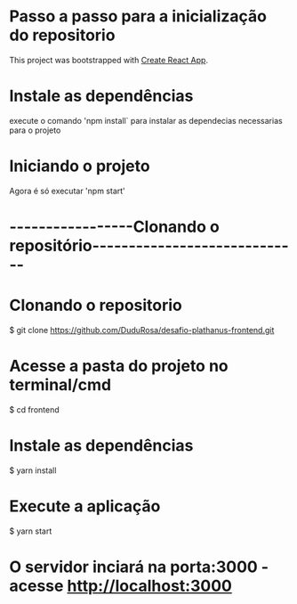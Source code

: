 # Passo a passo para a inicialização do repositorio

This project was bootstrapped with [Create React App](https://github.com/facebook/create-react-app).

# Instale as dependências

execute o comando 'npm install` para instalar as dependecias necessarias para o projeto

# Iniciando o projeto

Agora é só executar 'npm start'

# -----------------Clonando o repositório-----------------------------

# Clonando o repositorio 
$ git clone https://github.com/DuduRosa/desafio-plathanus-frontend.git

# Acesse a pasta do projeto no terminal/cmd
$ cd frontend

# Instale as dependências
$ yarn install

# Execute a aplicação 
$ yarn start

# O servidor inciará na porta:3000 - acesse <http://localhost:3000>
